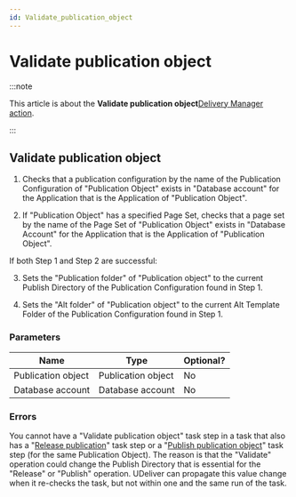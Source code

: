 ```yaml
---
id: Validate_publication_object
---
```


# Validate publication object




:::note

This article is about the **Validate publication object**[Delivery Manager action](/docs/Continuous_delivery/Delivery_Manager_actions_by_name).

:::

## **Validate publication object**

1. Checks that a publication configuration by the name of the Publication Configuration of "Publication Object" exists in "Database account" for the Application that is the Application of "Publication Object".

2. If "Publication Object" has a specified Page Set, checks that a page set by the name of the Page Set of "Publication Object" exists in "Database Account" for the Application that is the Application of "Publication Object".

If both Step 1 and Step 2 are successful:

3. Sets the "Publication folder" of "Publication object" to the current Publish Directory of the Publication Configuration found in Step 1.

4. Sets the "Alt folder" of "Publication object" to the current Alt Template Folder of the Publication Configuration found in Step 1.

### Parameters

|**Name**|**Type**|**Optional?**|
|--------|--------|--------|
|Publication object|Publication object|No      |
|Database account|Database account|No      |



### Errors

You cannot have a "Validate publication object" task step in a task that also has a "[Release publication](/docs/Continuous_delivery/Delivery_Manager_actions_by_name/Release_publication.md)" task step or a "[Publish publication object](/docs/Continuous_delivery/Delivery_Manager_actions_by_name/Publish_publication_object.md)" task step (for the same Publication Object). The reason is that the "Validate" operation could change the Publish Directory that is essential for the "Release" or "Publish" operation. UDeliver can propagate this value change when it re-checks the task, but not within one and the same run of the task.